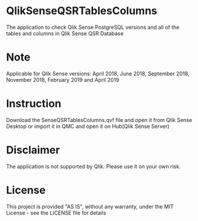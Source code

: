# QlikSenseQSRTablesColumns
The application to check Qlik Sense PostgreSQL versions and all of the tables and columns in Qlik Sense QSR Database

# Note
Applicable for Qlik Sense versions: April 2018, June 2018, September 2018, November 2018, February 2019 and April 2019

# Instruction
Download the SenseQSRTablesColumns.qvf file and open it from Qlik Sense Desktop or import it in QMC and open it on Hub(Qlik Sense Server)

# Disclaimer
The application is not supported by Qlik. Please use it on your own risk. 

# License
This project is provided "AS IS", without any warranty, under the MIT License - see the LICENSE file for details
